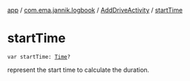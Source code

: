 [app](../../index.md) / [com.ema.jannik.logbook](../index.md) / [AddDriveActivity](index.md) / [startTime](./start-time.md)

# startTime

`var startTime: `[`Time`](https://developer.android.com/reference/java/sql/Time.html)`?`

represent the start time to calculate the duration.

